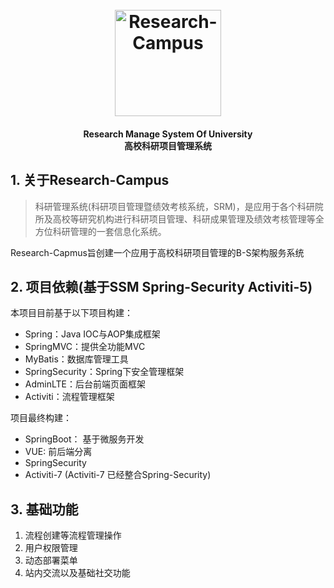 <h1 align="center">
  <br>
  <img src="https://research-campus-1256316910.cos.ap-chongqing.myqcloud.com/researchCampus-icon.svg" alt="Research-Campus" width="170">
<!--   <br>
  Research Campus
  <br> -->
</h1>

<h4 align="center" font-weight:bold;">Research Manage System Of University
</br>高校科研项目管理系统</br></h4>
<p align="center">
                 
             
## 1. 关于Research-Campus   

> 科研管理系统(科研项目管理暨绩效考核系统，SRM)，是应用于各个科研院所及高校等研究机构进行科研项目管理、科研成果管理及绩效考核管理等全方位科研管理的一套信息化系统。

Research-Capmus旨创建一个应用于高校科研项目管理的B-S架构服务系统

## 2. 项目依赖(基于SSM Spring-Security Activiti-5)

本项目目前基于以下项目构建：

- Spring：Java IOC与AOP集成框架
- SpringMVC：提供全功能MVC
- MyBatis：数据库管理工具
- SpringSecurity：Spring下安全管理框架
- AdminLTE：后台前端页面框架
- Activiti：流程管理框架

项目最终构建：

- SpringBoot： 基于微服务开发
- VUE: 前后端分离
- SpringSecurity
- Activiti-7 (Activiti-7 已经整合Spring-Security)

## 3. 基础功能

1.  流程创建等流程管理操作
2.  用户权限管理
3.  动态部署菜单
4.  站内交流以及基础社交功能



